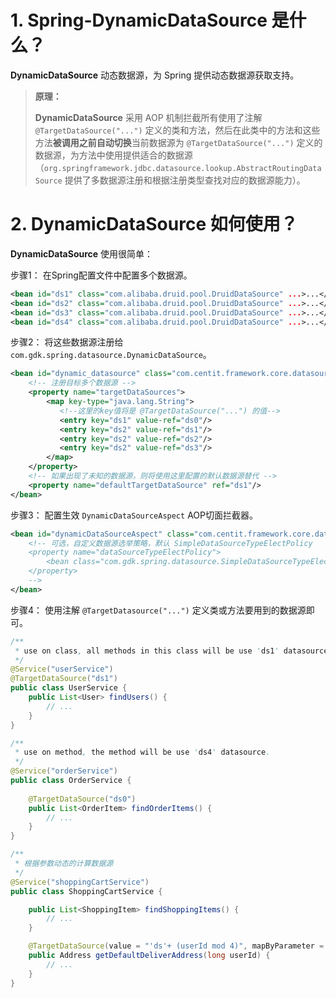 # 1. Spring-DynamicDataSource 是什么？
**DynamicDataSource** 动态数据源，为 Spring 提供动态数据源获取支持。

> **原理：**
> 
> **DynamicDataSource** 采用 AOP 机制拦截所有使用了注解 `@TargetDataSource("...")` 定义的类和方法，然后在此类中的方法和这些方法**被调用之前自动切换**当前数据源为 `@TargetDataSource("...")` 定义的数据源，为方法中使用提供适合的数据源（`org.springframework.jdbc.datasource.lookup.AbstractRoutingDataSource` 提供了多数据源注册和根据注册类型查找对应的数据源能力）。


# 2. DynamicDataSource 如何使用？
**DynamicDataSource** 使用很简单：

步骤1： 在Spring配置文件中配置多个数据源。
```xml
<bean id="ds1" class="com.alibaba.druid.pool.DruidDataSource" ...>...</bean>
<bean id="ds2" class="com.alibaba.druid.pool.DruidDataSource" ...>...</bean>
<bean id="ds3" class="com.alibaba.druid.pool.DruidDataSource" ...>...</bean>
<bean id="ds4" class="com.alibaba.druid.pool.DruidDataSource" ...>...</bean>
```

步骤2： 将这些数据源注册给 `com.gdk.spring.datasource.DynamicDataSource`。
```xml
<bean id="dynamic_datasource" class="com.centit.framework.core.datasource.DynamicDataSource">
    <!-- 注册目标多个数据源 -->
	<property name="targetDataSources">  
		<map key-type="java.lang.String">
		   <!--这里的key值将是 @TargetDataSource("...") 的值-->  
		   <entry key="ds1" value-ref="ds0"/> 
		   <entry key="ds2" value-ref="ds1"/>
		   <entry key="ds2" value-ref="ds2"/>
		   <entry key="ds2" value-ref="ds3"/>
		</map>  
    </property>
    <!-- 如果出现了未知的数据源，则将使用这里配置的默认数据源替代 -->
    <property name="defaultTargetDataSource" ref="ds1"/>  
</bean>
```

步骤3： 配置生效 `DynamicDataSourceAspect` AOP切面拦截器。
```xml
<bean id="dynamicDataSourceAspect" class="com.centit.framework.core.datasource.DynamicDataSourceAspect">
	<!-- 可选，自定义数据源选举策略，默认 SimpleDataSourceTypeElectPolicy
	<property name="dataSourceTypeElectPolicy">
		<bean class="com.gdk.spring.datasource.SimpleDataSourceTypeElectPolicy" />
	</property>
	-->
</bean>
```

步骤4： 使用注解 `@TargetDatasource("...")` 定义类或方法要用到的数据源即可。
```java
/** 
 * use on class, all methods in this class will be use 'ds1' datasource.
 */
@Service("userService")
@TargetDataSource("ds1")
public class UserService {
    public List<User> findUsers() {
        // ...
    }
}
```

```java
/** 
 * use on method, the method will be use 'ds4' datasource.
 */
@Service("orderService")
public class OrderService {
    
    @TargetDataSource("ds0")
    public List<OrderItem> findOrderItems() {
        // ...
    }
}
```

```java
/** 
 * 根据参数动态的计算数据源
 */
@Service("shoppingCartService")
public class ShoppingCartService {

    public List<ShoppingItem> findShoppingItems() {
        // ...
    }    

    @TargetDataSource(value = "'ds'+ (userId mod 4)", mapByParameter = true)
    public Address getDefaultDeliverAddress(long userId) {
        // ...
    }
}
